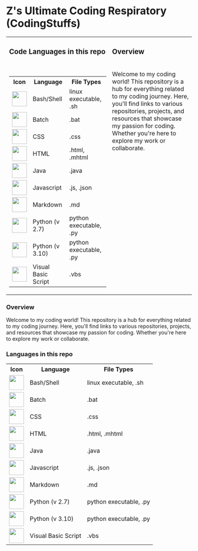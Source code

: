 # Z's Ultimate Coding Respiratory (CodingStuffs)

<table style="border:0px solid white; width:100%;">
  <tr>
    <td>
      <h3>Code Languages in this repo</h3><br>
      <table>
        <tr>
          <th>Icon</th>
          <th>Language</th>
          <th>File Types</th>
        </tr>
        <tr>
          <td><img src="https://skillicons.dev/icons?i=bash" height="40"/></td>
          <td>Bash/Shell</td>
          <td>linux executable, .sh</td>
        </tr>
        <tr>
          <td><img src="https://skillicons.dev/icons?i=bash" height="40"/></td>
          <td>Batch</td>
          <td>.bat</td>
        </tr>
        <tr>
          <td><img src="https://skillicons.dev/icons?i=css" height="40"/></td>
          <td>CSS</td>
          <td>.css</td>
        </tr>
        <tr>
          <td><img src="https://skillicons.dev/icons?i=html" height="40"/></td>
          <td>HTML</td>
          <td>.html, .mhtml</td>
        </tr>
        <tr>
          <td><img src="https://skillicons.dev/icons?i=java" height="40"/></td>
          <td>Java</td>
          <td>.java</td>
        </tr>
        <tr>
          <td><img src="https://skillicons.dev/icons?i=js" height="40"/></td>
          <td>Javascript</td>
          <td>.js, .json</td>
        </tr>
        <tr>
          <td><img src="https://skillicons.dev/icons?i=md" height="40"/></td>
          <td>Markdown</td>
          <td>.md</td>
        </tr>
        <tr>
          <td><img src="https://skillicons.dev/icons?i=py" height="40"/></td>
          <td>Python (v 2.7)</td>
          <td>python executable, .py</td>
        </tr>
        <tr>
          <td><img src="https://skillicons.dev/icons?i=py" height="40"/></td>
          <td>Python (v 3.10)</td>
          <td>python executable, .py</td>
        </tr>
        <tr>
          <td><img src="https://skillicons.dev/icons?i=visualstudio" height="40"/></td>
          <td>Visual Basic Script</td>
          <td>.vbs</td>
        </tr>
      </table>
    </td>
    <td valign="top">
      <h3>Overview</h3><br>
      <span>Welcome to my coding world! This repository is a hub for everything related to my coding journey. Here, you'll find links to various repositories, projects, and resources that showcase my passion for coding. Whether you're here to explore my work or collaborate.</span>
    </td>
  </tr>
</table>

### Overview
Welcome to my coding world! This repository is a hub for everything related to my coding journey. Here, you'll find links to various repositories, projects, and resources that showcase my passion for coding. Whether you're here to explore my work or collaborate.

### Languages in this repo
<table>
  <tr>
    <th>Icon</th>
    <th>Language</th>
    <th>File Types</th>
  </tr>
  <tr>
    <td><img src="https://skillicons.dev/icons?i=bash" height="40"/></td>
    <td>Bash/Shell</td>
    <td>linux executable, .sh</td>
  </tr>
  <tr>
    <td><img src="https://skillicons.dev/icons?i=bash" height="40"/></td>
    <td>Batch</td>
    <td>.bat</td>
  </tr>
  <tr>
    <td><img src="https://skillicons.dev/icons?i=css" height="40"/></td>
    <td>CSS</td>
    <td>.css</td>
  </tr>
  <tr>
    <td><img src="https://skillicons.dev/icons?i=html" height="40"/></td>
    <td>HTML</td>
    <td>.html, .mhtml</td>
  </tr>
  <tr>
    <td><img src="https://skillicons.dev/icons?i=java" height="40"/></td>
    <td>Java</td>
    <td>.java</td>
  </tr>
  <tr>
    <td><img src="https://skillicons.dev/icons?i=js" height="40"/></td>
    <td>Javascript</td>
    <td>.js, .json</td>
  </tr>
  <tr>
    <td><img src="https://skillicons.dev/icons?i=md" height="40"/></td>
    <td>Markdown</td>
    <td>.md</td>
  </tr>
  <tr>
    <td><img src="https://skillicons.dev/icons?i=py" height="40"/></td>
    <td>Python (v 2.7)</td>
    <td>python executable, .py</td>
  </tr>
  <tr>
    <td><img src="https://skillicons.dev/icons?i=py" height="40"/></td>
    <td>Python (v 3.10)</td>
    <td>python executable, .py</td>
  </tr>
  <tr>
    <td><img src="https://skillicons.dev/icons?i=visualstudio" height="40"/></td>
    <td>Visual Basic Script</td>
    <td>.vbs</td>
  </tr>
</table>
